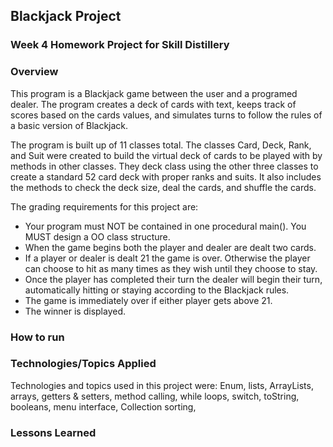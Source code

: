 ## Blackjack Project

### Week 4 Homework Project for Skill Distillery

### Overview
This program is a Blackjack game between the user and a programed dealer. The program creates a deck of cards with text, keeps track of scores based on the cards values, and simulates turns to follow the rules of a basic version of Blackjack.

The program is built up of 11 classes total. The classes Card, Deck, Rank, and Suit were created to build the virtual deck of cards to be played with by methods in other classes. They deck class using the other three classes to create a standard 52 card deck with proper ranks and suits. It also includes the methods to check the deck size, deal the cards, and shuffle the cards.




The grading requirements for this project are:
-  Your program must NOT be contained in one procedural main(). You MUST design a OO class structure.
- When the game begins both the player and dealer are dealt two cards.
- If a player or dealer is dealt 21 the game is over. Otherwise the player can choose to hit as many times as they wish until they choose to stay.
- Once the player has completed their turn the dealer will begin their turn, automatically hitting or staying according to the Blackjack rules.
- The game is immediately over if either player gets above 21.
- The winner is displayed.

### How to run



### Technologies/Topics Applied
Technologies and topics used in this project were: Enum, lists, ArrayLists,   arrays, getters & setters, method calling, while loops, switch, toString, booleans, menu interface, Collection sorting,

### Lessons Learned
